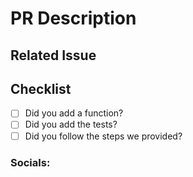 
<!-- 
This template will help you to have a meaningful PR, please follow it and do not leave it blank.
-->

# PR Description 

## Related Issue 

<!-- 
Please use this format to link other issues with thier numbers: Close #123 
https://docs.github.com/en/issues/tracking-your-work-with-issues/linking-a-pull-request-to-an-issue#linking-a-pull-request-to-an-issue-using-a-keyword
-->

## Checklist 

- [ ] Did you add a function?
- [ ] Did you add the tests?
- [ ] Did you follow the steps we provided?

### Socials: 

<!-- 
If you have Twitter, please provide it here otherwise just ignore this.
-->
